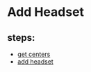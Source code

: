 # Add Headset

## steps:

- [get centers](https://documenter.getpostman.com/view/12318086/2sA3Bt3pg1#08986376-322a-4ef8-9f4e-a76f77f41faa)
- [add headset](https://documenter.getpostman.com/view/12318086/2sA3Bt3pg1#c90a7026-bf95-43a0-b3fc-5f7579101441)
